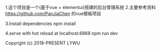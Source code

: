 1.这个项目是一个(基于vue + elementui)搭建的后台管理系统
2.主要参考资料 https://github.com/PanJiaChen 的vue模板项目

3.Install dependencies
npm install

4.serve with hot reload at localhost:6868
npm run dev


Copyright (c) 2018-PRESENT LYWU


